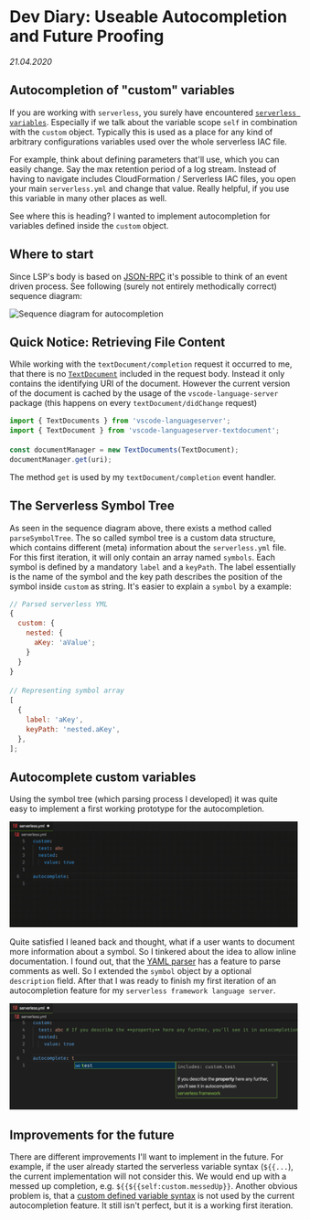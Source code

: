 # Dev Diary: Useable Autocompletion and Future Proofing

_21.04.2020_

## Autocompletion of "custom" variables

If you are working with `serverless`, you surely have encountered [`serverless variables`].
Especially if we talk about the variable scope `self` in combination with the `custom` object.
Typically this is used as a place for any kind of arbitrary configurations variables used over the whole serverless IAC file.

For example, think about defining parameters that'll use, which you can easily change.
Say the max retention period of a log stream.
Instead of having to navigate includes CloudFormation / Serverless IAC files, you open your main `serverless.yml` and change that value.
Really helpful, if you use this variable in many other places as well.

See where this is heading? I wanted to implement autocompletion for variables defined inside the `custom` object.

## Where to start

Since LSP's body is based on [JSON-RPC] it's possible to think of an event driven process.
See following (surely not entirely methodically correct) sequence diagram:

![Sequence diagram for autocompletion](/docs/images/2020-04-21-sequence.jpg)

## Quick Notice: Retrieving File Content

While working with the `textDocument/completion` request it occurred to me, that there is no [`TextDocument`] included in the request body.
Instead it only contains the identifying URI of the document.
However the current version of the document is cached by the usage of the `vscode-language-server` package (this happens on every `textDocument/didChange` request)

```js
import { TextDocuments } from 'vscode-languageserver';
import { TextDocument } from 'vscode-languageserver-textdocument';

const documentManager = new TextDocuments(TextDocument);
documentManager.get(uri);
```

The method `get` is used by my `textDocument/completion` event handler.

## The Serverless Symbol Tree

As seen in the sequence diagram above, there exists a method called `parseSymbolTree`.
The so called symbol tree is a custom data structure, which contains different (meta) information about the `serverless.yml` file.
For this first iteration, it will only contain an array named `symbols`.
Each symbol is defined by a mandatory `label` and a `keyPath`.
The label essentially is the name of the symbol and the key path describes the position of the symbol inside `custom` as string.
It's easier to explain a `symbol` by a example:

```js
// Parsed serverless YML
{
  custom: {
    nested: {
      aKey: 'aValue';
    }
  }
}

// Representing symbol array
[
  {
    label: 'aKey',
    keyPath: 'nested.aKey',
  },
];
```

## Autocomplete custom variables

Using the symbol tree (which parsing process I developed) it was quite easy to implement a first working prototype for the autocompletion.

![Autocompletion for custom variables](/docs/images/2020-04-21-custom_autocomplete.gif)

Quite satisfied I leaned back and thought, what if a user wants to document more information about a symbol.
So I tinkered about the idea to allow inline documentation.
I found out, that the [YAML parser] has a feature to parse comments as well.
So I extended the `symbol` object by a optional `description` field.
After that I was ready to finish my first iteration of an autocompletion feature for my `serverless framework language server`.

![Autocompletion with inline documentation](/docs/images/2020-04-21-inline_documentation.png)

## Improvements for the future

There are different improvements I'll want to implement in the future.
For example, if the user already started the serverless variable syntax (`${{...`),
the current implementation will not consider this.
We would end up with a messed up completion, e.g. `${{${{self:custom.messedUp}}`.
Another obvious problem is, that a [custom defined variable syntax] is not used by the current autocompletion feature.
It still isn't perfect, but it is a working first iteration.

[`serverless variables`]: https://www.serverless.com/framework/docs/providers/aws/guide/variables/#variables
[json-rpc]: https://microsoft.github.io/language-server-protocol/specifications/specification-current/#contentPart
[yaml parser]: https://eemeli.org/yaml/#yaml
[custom defined variable syntax]: https://www.serverless.com/framework/docs/providers/aws/guide/variables#using-custom-variable-syntax
[`textdocument`]: https://microsoft.github.io/language-server-protocol/specifications/specification-current/#textDocuments
